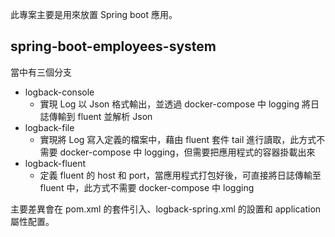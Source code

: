 此專案主要是用來放置 Spring boot 應用。

## spring-boot-employees-system

當中有三個分支
- logback-console
    - 實現 Log 以 Json 格式輸出，並透過 docker-compose 中 logging 將日誌傳輸到 fluent 並解析 Json
- logback-file
    - 實現將 Log 寫入定義的檔案中，藉由 fluent 套件 tail 進行讀取，此方式不需要 docker-compose 中 logging，但需要把應用程式的容器掛載出來 
- logback-fluent
    - 定義 fluent 的 host 和 port，當應用程式打包好後，可直接將日誌傳輸至 fluent 中，此方式不需要 docker-compose 中 logging

主要差異會在 pom.xml 的套件引入、logback-spring.xml 的設置和 application 屬性配置。